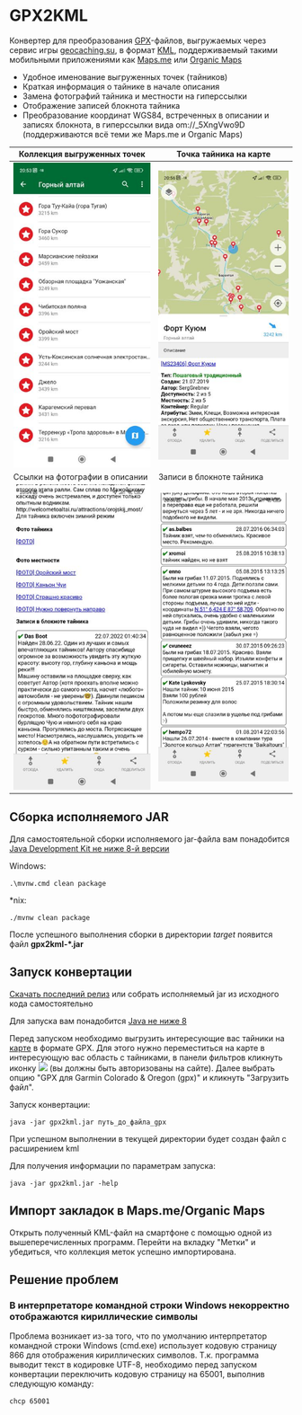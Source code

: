 # GPX2KML

Конвертер для преобразования [GPX](https://ru.wikipedia.org/wiki/GPX)-файлов, выгружаемых через сервис игры [geocaching.su](https://geocaching.su), 
в формат [KML](https://ru.wikipedia.org/wiki/KML), поддерживаемый такими мобильными приложениями как [Maps.me](https://ru.maps.me) 
или [Organic Maps](https://organicmaps.app)

- Удобное именование выгруженных точек (тайников)
- Краткая информация о тайнике в начале описания
- Замена фотографий тайника и местности на гиперссылки
- Отображение записей блокнота тайника
- Преобразование координат WGS84, встреченных в описании и записях блокнота, в гиперссылки вида om://_5XngVwo9D (поддерживаются всё теми же Maps.me и Organic Maps)

| Коллекция выгруженных точек                                                                | Точка тайника на карте                                                                                             |
|---------------------------------------------------------------------------------------------------|----------------------------------------------------------------------------------------------|
| ![Коллекция выгруженных точек](/webres/Screenshot_2023-01-08-20-53-43-239_app.organicmaps.jpg)    | ![Точка тайника на карте](/webres/Screenshot_2023-01-08-20-56-59-204_app.organicmaps.jpg)    |
| Ссылки на фотографии в описании                                                             | Записи в блокноте тайника                                                                                            |
| ![Ссылки на фотографии в описании](/webres/Screenshot_2023-01-08-20-54-38-197_app.organicmaps.jpg) | ![Записи в блокноте тайника](/webres/Screenshot_2023-01-08-20-56-30-197_app.organicmaps.jpg) |

## Сборка исполняемого JAR
Для самостоятельной сборки исполняемого jar-файла вам понадобится [Java Development Kit не ниже 8-й версии](https://www.oracle.com/cis/java/technologies/downloads/)

Windows:

    .\mvnw.cmd clean package

*nix:

    ./mvnw clean package

После успешного выполнения сборки в директории _target_ появится файл **gpx2kml-*.jar**

## Запуск конвертации
[Скачать последний релиз](https://github.com/golubevda/gpx2kml/raw/develop/webres/gpx2kml-1.0-SNAPSHOT.jar) или собрать исполняемый jar из исходного кода самостоятельно

Для запуска вам понадобится [Java не ниже 8](https://www.java.com/ru/download)

Перед запуском необходимо выгрузить интересующие вас тайники на [карте](https://geocaching.su/map) в формате GPX.
Для этого нужно переместиться на карте в интересующую вас область с тайниками, в панели фильтров
кликнуть иконку <img src="https://geocaching.su/images/icons/points_ico.gif"> (вы должны быть авторизованы на сайте).
Далее выбрать опцию "GPX для Garmin Colorado & Oregon (gpx)" и кликнуть "Загрузить файл".

Запуск конвертации:

    java -jar gpx2kml.jar путь_до_файла_gpx

При успешном выполнении в текущей директории будет создан файл с расширением kml

Для получения информации по параметрам запуска:

    java -jar gpx2kml.jar -help

## Импорт закладок в Maps.me/Organic Maps
Открыть полученный KML-файл на смартфоне с помощью одной из вышеперечисленных программ.
Перейти на вкладку "Метки" и убедиться, что коллекция меток успешно импортирована.

## Решение проблем
### В интерпретаторе командной строки Windows некорректно отображаются кириллические символы
Проблема возникает из-за того, что по умолчанию интерпретатор командной строки Windows (cmd.exe) использует кодовую 
страницу 866 для отображения кириллических символов. Т.к. программа выводит текст в кодировке UTF-8, необходимо перед 
запуском конвертации переключить кодовую страницу на 65001, выполнив следующую команду:

    chcp 65001

